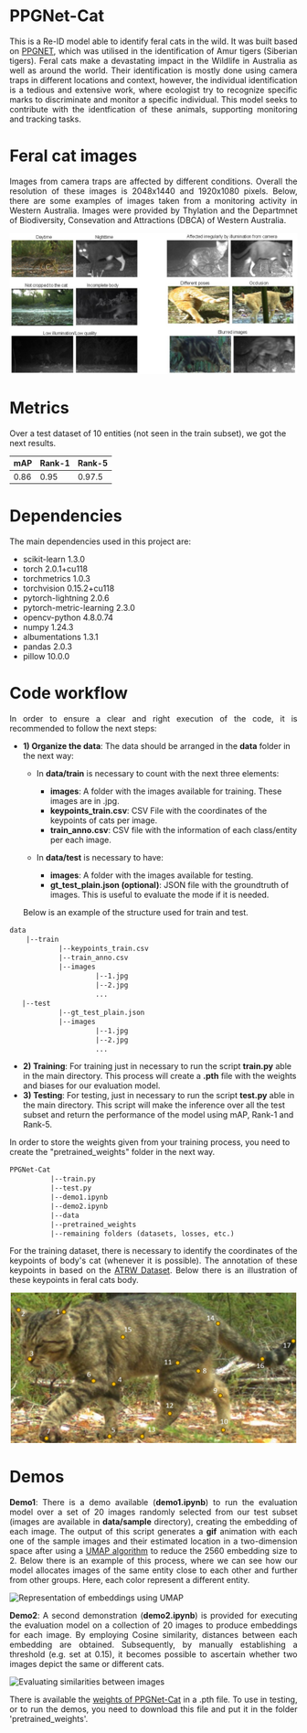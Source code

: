 # PPGNet-Cat

<p align="justify"> This is a Re-ID model able to identify feral cats in the wild. It was built based on <a href="https://github.com/LcenArthas/CVWC2019-Amur-Tiger-Re-ID/tree/master">PPGNET</a>, which was utilised in the identification of Amur tigers (Siberian tigers). Feral cats make a devastating impact in the Wildlife in Australia as well as around the world. Their identification is mostly done using camera traps in different locations and context, however, the individual identification is a tedious and extensive work, where ecologist try to recognize specific marks to discriminate and monitor a specific individual. This model seeks to contribute with the identfication of these animals, supporting monitoring and tracking tasks. </p>

# Feral cat images

<p align="justify"> Images from camera traps are affected by different conditions. Overall the resolution of these images is 2048x1440 and 1920x1080 pixels. Below, there are some examples of images taken from a monitoring activity in Western Australia. Images were provided by Thylation and the Departmnet of Biodiversity, Consevation and Attractions (DBCA) of Western Australia. </p>

![Samples of cat images](images/image_samples.jpg)

# Metrics

Over a test dataset of 10 entities (not seen in the train subset), we got the next results.

| mAP  | Rank-1 | Rank-5 |
| ------------- | ------------- | --- |
| 0.86   | 0.95  | 0.97.5 | 

# Dependencies

The main dependencies used in this project are:

* scikit-learn                  1.3.0
* torch                         2.0.1+cu118
* torchmetrics                  1.0.3
* torchvision                   0.15.2+cu118
* pytorch-lightning             2.0.6
* pytorch-metric-learning       2.3.0
* opencv-python                 4.8.0.74
* numpy                         1.24.3
* albumentations                1.3.1
* pandas                        2.0.3
* pillow                        10.0.0

# Code workflow

<p align="justify">In order to ensure a clear and right execution of the code, it is recommended to follow the next steps:

* **1) Organize the data**: The data should be arranged in the **data** folder in the next way:
  * In **data/train** is necessary to count with the next three elements:
     * **images**: A folder with the images available for training. These images are in .jpg.
     * **keypoints_train.csv**: CSV File with the coordinates of the keypoints of cats per image.
     * **train_anno.csv**: CSV file with the information of each class/entity per each image.
     
  * In **data/test** is necessary to have:
     * **images**: A folder with the images available for testing.
     * **gt_test_plain.json (optional)**: JSON file with the groundtruth of images. This is useful to evaluate the mode if it is needed.
   
   Below is an example of the structure used for train and test.</p>
```
data
    |--train
            |--keypoints_train.csv
            |--train_anno.csv
            |--images
                     |--1.jpg
                     |--2.jpg
                     ...
   |--test
            |--gt_test_plain.json
            |--images
                     |--1.jpg
                     |--2.jpg
                     ...                   
```
* **2) Training**: For training just in necessary to run the script **train.py** able in the main directory. This process will create a **.pth** file with the weights and biases for our evaluation model.
* **3) Testing**: For testing, just in necessary to run the script **test.py** able in the main directory. This script will make the inference over all the test subset and return the performance of the model using mAP, Rank-1 and Rank-5.

In order to store the weights given from your training process, you need to create the "pretrained_weights" folder in the next way.

```
PPGNet-Cat
          |--train.py
          |--test.py
          |--demo1.ipynb
          |--demo2.ipynb
          |--data
          |--pretrained_weights
          |--remaining folders (datasets, losses, etc.)
```

<p align="justify"> For the training dataset, there is necessary to identify the coordinates of the keypoints of body's cat (whenever it is possible). The annotation of these keypoints in based on the <a href="https://cvwc2019.github.io/challenge.html">ATRW Dataset</a>. Below there is an illustration of these keypoints in feral cats body. </p>

<p align="center">
<img src="images/keypoints_example.jpg" width="500">
</p>

# Demos

<p align="justify"> <b>Demo1</b>: There is a demo available (<b>demo1.ipynb</b>) to run the evaluation model over a set of 20 images randomly selected from our test subset (images are available in <b>data/sample</b> directory), creating the embedding of each image. The output of this script generates a <b>gif</b> animation with each one of the sample images and their estimated location in a two-dimension space after using 
 a <a href="https://github.com/lmcinnes/umap">UMAP algorithm</a> to reduce the 2560 embedding size to 2. Below there is an example of this process, where we can see how our model allocates images of the same entity close to each other and further from other groups. Here, each color represent a different entity.</p>
  
![Representation of embeddings using UMAP](images/pred_samples.gif)

<p align="justify"> <b>Demo2</b>: A second demonstration (<b>demo2.ipynb</b>) is provided for executing the evaluation model on a collection of 20 images to produce embeddings for each image. By employing Cosine similarity, distances between each embedding are obtained. Subsequently, by manually establishing a threshold (e.g. set at 0.15), it becomes possible to ascertain whether two images depict the same or different cats.

![Evaluating similarities between images](images/check_similarities.gif)

<p align="justify">There is available the <a href="https://www.dropbox.com/scl/fi/5ipvmx1xos6vfpmac28io/best_model.pth?rlkey=bc0c2d2rlkteiird17vmmf3bg&dl=0">weights of PPGNet-Cat</a> in a .pth file. To use in testing, or to run the demos, you need to download this file and put it in the folder 'pretrained_weights'.</p>
